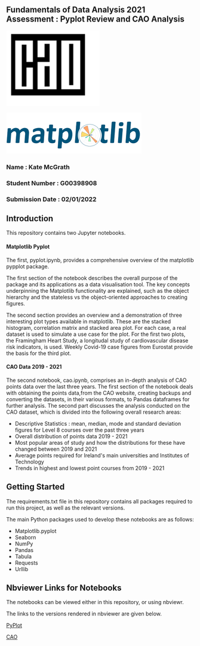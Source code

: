 ## Fundamentals of Data Analysis 2021 Assessment : Pyplot Review and CAO Analysis


![](Archive/CAO.PNG) 


![](Archive/Matplotlib.PNG)


### Name : Kate McGrath
### Student Number : G00398908
### Submission Date : 02/01/2022

## Introduction
This repository contains two Jupyter notebooks. 

#### Matplotlib Pyplot

The first, pyplot.ipynb, provides a comprehensive overview of the matplotlib pypplot package. 

The first section of the notebook describes the overall purpose of the package and its applications as a data visualisation tool. The key concepts underpinning the Matplotlib functionality are explained, such as the object hierarchy and the stateless vs the object-oriented approaches to creating figures.

The second section provides an overview and a demonstration of three interesting plot types available in matplotlib. These are the stacked histogram, correlation matrix and stacked area plot. For each case, a real dataset is used to simulate a use case for the plot. For the first two plots, the Framingham Heart Study, a longitudal study of cardiovascular disease risk indicators, is used. Weekly Covid-19 case figures from Eurostat provide the basis for the third plot. 

#### CAO Data 2019 - 2021

The second notebook, cao.ipynb, comprises an in-depth analysis of CAO points data over the last three years. The first section of the notebook deals with obtaining the points data,from the CAO website, creating backups and converting the datasets, in their various formats, to Pandas dataframes for further analysis. The second part discusses the analysis conducted on the CAO dataset, which is divided into the following overall research areas:
- Descriptive Statistics : mean, median, mode and standard deviation figures for Level 8 courses over the past three years
- Overall distribution of points data 2019 - 2021
- Most popular areas of study and how the distributions for these have changed between 2019 and 2021
- Average points required for Ireland's main universities and Institutes of Technology
- Trends in highest and lowest point courses from 2019 - 2021


## Getting Started

The requirements.txt file in this repository contains all packages required to run this project, as well as the relevant versions. 

The main Python packages used to develop these notebooks are as follows:
- Matplotlib.pyplot
- Seaborn
- NumPy
- Pandas
- Tabula
- Requests
- Urllib

## Nbviewer Links for Notebooks
The notebooks can be viewed either in this repository, or using nbviewr.

The links to the versions rendered in nbviewer are given below. 

[PyPlot](https://nbviewer.org/github/katemcg93/Fundamentals-of-Data-Analysis-21-Assessment/blob/main/pyplot.ipynb)

[CAO](https://github.com/katemcg93/Fundamentals-of-Data-Analysis-21-Assessment/blob/main/cao.ipynb)

